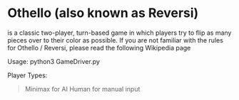 # Othello (also known as Reversi) 
is a classic two-player, turn-based game in which players try to flip as many pieces over to their color as possible. If you are not familiar with the rules for Othello / Reversi, please read the following Wikipedia page

Usage:
python3 GameDriver.py <playertype> <playertype>

Player Types:
>Minimax for AI
>Human for manual input
